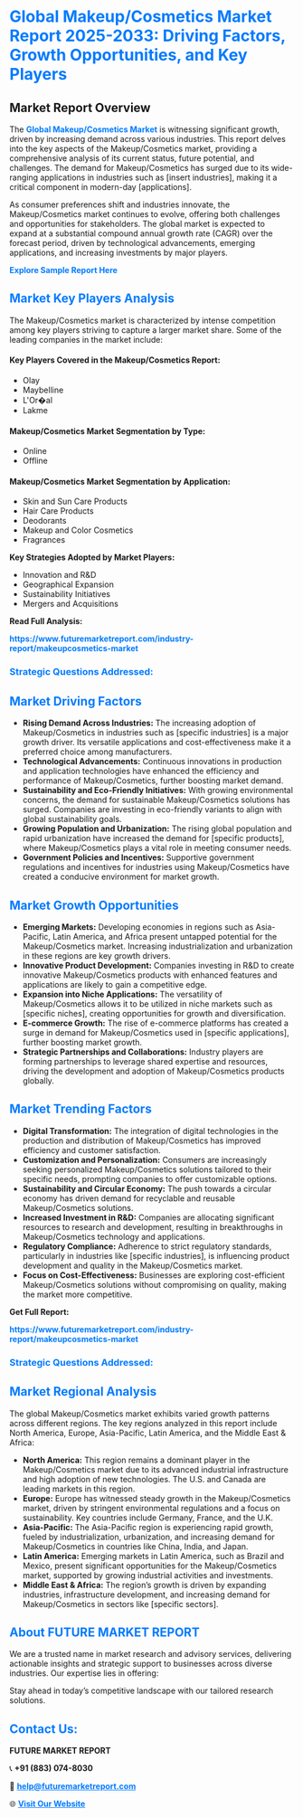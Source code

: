 <h1 style="color: #007BFF;">Global Makeup/Cosmetics Market Report 2025-2033: Driving Factors, Growth Opportunities, and Key Players</h1>

<section id="overview">
<h2>Market Report Overview</h2>
<p>The <a href="https://www.futuremarketreport.com/industry-report/makeupcosmetics-market" style="color: #007BFF; text-decoration: none;"><strong>Global Makeup/Cosmetics Market</strong></a> is witnessing significant growth, driven by increasing demand across various industries. This report delves into the key aspects of the Makeup/Cosmetics market, providing a comprehensive analysis of its current status, future potential, and challenges. The demand for Makeup/Cosmetics has surged due to its wide-ranging applications in industries such as [insert industries], making it a critical component in modern-day [applications].</p>
<p>As consumer preferences shift and industries innovate, the Makeup/Cosmetics market continues to evolve, offering both challenges and opportunities for stakeholders. The global market is expected to expand at a substantial compound annual growth rate (CAGR) over the forecast period, driven by technological advancements, emerging applications, and increasing investments by major players.</p>
</section>

<section id="overview">
<p><a href="https://www.futuremarketreport.com/request-sample/reportId=64298" style="color: #007BFF; text-decoration: none;"><strong>Explore Sample Report Here</strong></a></p>
</section>

<section id="key-players">
<h2 style="color: #007BFF;">Market Key Players Analysis</h2>
<p>The Makeup/Cosmetics market is characterized by intense competition among key players striving to capture a larger market share. Some of the leading companies in the market include:</p>
<h4>Key Players Covered in the Makeup/Cosmetics Report:</h4>
<ul><li>Olay</li><li>Maybelline</li><li>L&#039;Or�al</li><li>Lakme</li></ul>
<h4>Makeup/Cosmetics Market Segmentation by Type:</h4>
<ul><li>Online</li><li>Offline</li></ul>

<h4>Makeup/Cosmetics Market Segmentation by Application:</h4>
<ul><li>Skin and Sun Care Products</li><li>Hair Care Products</li><li>Deodorants</li><li>Makeup and Color Cosmetics</li><li>Fragrances</li></ul>
<p><strong>Key Strategies Adopted by Market Players:</strong></p>
<ul>
<li>Innovation and R&D</li>
<li>Geographical Expansion</li>
<li>Sustainability Initiatives</li>
<li>Mergers and Acquisitions</li>
</ul>
</section>

<section>
<p><strong>Read Full Analysis: </strong></p><a href="https://www.futuremarketreport.com/industry-report/makeupcosmetics-market" style="color: #007BFF; text-decoration: none;"><strong>https://www.futuremarketreport.com/industry-report/makeupcosmetics-market</strong></a>
<h3 style="color: #007BFF;">Strategic Questions Addressed:</h3>
</section>

<section id="driving-factors">
<h2 style="color: #007BFF;">Market Driving Factors</h2>
<ul>
<li><strong>Rising Demand Across Industries:</strong> The increasing adoption of Makeup/Cosmetics in industries such as [specific industries] is a major growth driver. Its versatile applications and cost-effectiveness make it a preferred choice among manufacturers.</li>
<li><strong>Technological Advancements:</strong> Continuous innovations in production and application technologies have enhanced the efficiency and performance of Makeup/Cosmetics, further boosting market demand.</li>
<li><strong>Sustainability and Eco-Friendly Initiatives:</strong> With growing environmental concerns, the demand for sustainable Makeup/Cosmetics solutions has surged. Companies are investing in eco-friendly variants to align with global sustainability goals.</li>
<li><strong>Growing Population and Urbanization:</strong> The rising global population and rapid urbanization have increased the demand for [specific products], where Makeup/Cosmetics plays a vital role in meeting consumer needs.</li>
<li><strong>Government Policies and Incentives:</strong> Supportive government regulations and incentives for industries using Makeup/Cosmetics have created a conducive environment for market growth.</li>
</ul>
</section>

<section id="growth-opportunities">
<h2 style="color: #007BFF;">Market Growth Opportunities</h2>
<ul>
<li><strong>Emerging Markets:</strong> Developing economies in regions such as Asia-Pacific, Latin America, and Africa present untapped potential for the Makeup/Cosmetics market. Increasing industrialization and urbanization in these regions are key growth drivers.</li>
<li><strong>Innovative Product Development:</strong> Companies investing in R&D to create innovative Makeup/Cosmetics products with enhanced features and applications are likely to gain a competitive edge.</li>
<li><strong>Expansion into Niche Applications:</strong> The versatility of Makeup/Cosmetics allows it to be utilized in niche markets such as [specific niches], creating opportunities for growth and diversification.</li>
<li><strong>E-commerce Growth:</strong> The rise of e-commerce platforms has created a surge in demand for Makeup/Cosmetics used in [specific applications], further boosting market growth.</li>
<li><strong>Strategic Partnerships and Collaborations:</strong> Industry players are forming partnerships to leverage shared expertise and resources, driving the development and adoption of Makeup/Cosmetics products globally.</li>
</ul>
</section>

<section id="trending-factors">
<h2 style="color: #007BFF;">Market Trending Factors</h2>
<ul>
<li><strong>Digital Transformation:</strong> The integration of digital technologies in the production and distribution of Makeup/Cosmetics has improved efficiency and customer satisfaction.</li>
<li><strong>Customization and Personalization:</strong> Consumers are increasingly seeking personalized Makeup/Cosmetics solutions tailored to their specific needs, prompting companies to offer customizable options.</li>
<li><strong>Sustainability and Circular Economy:</strong> The push towards a circular economy has driven demand for recyclable and reusable Makeup/Cosmetics solutions.</li>
<li><strong>Increased Investment in R&D:</strong> Companies are allocating significant resources to research and development, resulting in breakthroughs in Makeup/Cosmetics technology and applications.</li>
<li><strong>Regulatory Compliance:</strong> Adherence to strict regulatory standards, particularly in industries like [specific industries], is influencing product development and quality in the Makeup/Cosmetics market.</li>
<li><strong>Focus on Cost-Effectiveness:</strong> Businesses are exploring cost-efficient Makeup/Cosmetics solutions without compromising on quality, making the market more competitive.</li>
</ul>
</section>

<section>
<p><strong>Get Full Report: </strong></p><a href="https://www.futuremarketreport.com/industry-report/makeupcosmetics-market" style="color: #007BFF; text-decoration: none;"><strong>https://www.futuremarketreport.com/industry-report/makeupcosmetics-market</strong></a>
<h3 style="color: #007BFF;">Strategic Questions Addressed:</h3>
</section>


<section id="regional-analysis">
<h2 style="color: #007BFF;">Market Regional Analysis</h2>
<p>The global Makeup/Cosmetics market exhibits varied growth patterns across different regions. The key regions analyzed in this report include North America, Europe, Asia-Pacific, Latin America, and the Middle East & Africa:</p>
<ul>
<li><strong>North America:</strong> This region remains a dominant player in the Makeup/Cosmetics market due to its advanced industrial infrastructure and high adoption of new technologies. The U.S. and Canada are leading markets in this region.</li>
<li><strong>Europe:</strong> Europe has witnessed steady growth in the Makeup/Cosmetics market, driven by stringent environmental regulations and a focus on sustainability. Key countries include Germany, France, and the U.K.</li>
<li><strong>Asia-Pacific:</strong> The Asia-Pacific region is experiencing rapid growth, fueled by industrialization, urbanization, and increasing demand for Makeup/Cosmetics in countries like China, India, and Japan.</li>
<li><strong>Latin America:</strong> Emerging markets in Latin America, such as Brazil and Mexico, present significant opportunities for the Makeup/Cosmetics market, supported by growing industrial activities and investments.</li>
<li><strong>Middle East & Africa:</strong> The region’s growth is driven by expanding industries, infrastructure development, and increasing demand for Makeup/Cosmetics in sectors like [specific sectors].</li>
</ul>
</section>

<footer>
<h2 style="color: #007BFF;">About FUTURE MARKET REPORT</h2>
<p>We are a trusted name in market research and advisory services, delivering actionable insights and strategic support to businesses across diverse industries. Our expertise lies in offering:</p>

<p>Stay ahead in today’s competitive landscape with our tailored research solutions.</p>

<h2 style="color: #007BFF;">Contact Us:</h2>
<p><strong>FUTURE MARKET REPORT</strong></p>
<p>📞 <strong>+91 (883) 074-8030</strong></p>
<p>📧 <strong><a href="mailto:help@futuremarketreport.com" style="color: #007BFF;">help@futuremarketreport.com</a></strong></p>
<p>🌐 <strong><a href="https://www.futuremarketreport.com/" style="color: #007BFF;">Visit Our Website</a></strong></p>
</footer>